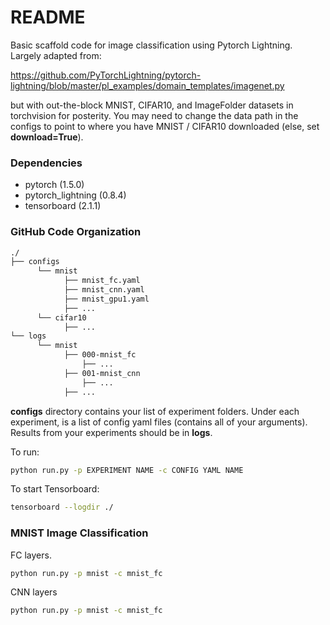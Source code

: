
# README

Basic scaffold code for image classification using Pytorch Lightning. Largely adapted from:

https://github.com/PyTorchLightning/pytorch-lightning/blob/master/pl_examples/domain_templates/imagenet.py

but with out-the-block MNIST, CIFAR10, and ImageFolder datasets in torchvision for posterity. You may need to change the data path in the configs to point to where you have MNIST / CIFAR10 downloaded (else, set **download=True**).

### Dependencies
- pytorch (1.5.0)
- pytorch_lightning (0.8.4)
- tensorboard (2.1.1)

### GitHub Code Organization
```bash
./
├── configs
      └── mnist
            ├── mnist_fc.yaml
            ├── mnist_cnn.yaml
            ├── mnist_gpu1.yaml
            ├── ...
      └── cifar10
            ├── ...
└── logs
      └── mnist
            ├── 000-mnist_fc
                ├── ...
            ├── 001-mnist_cnn
            	├── ...
            ├── ...
```
**configs** directory contains your list of experiment folders. Under each experiment, is a list of config yaml files (contains all of your arguments). Results from your experiments should be in **logs**. 

To run:
```bash
python run.py -p EXPERIMENT NAME -c CONFIG YAML NAME
```

To start Tensorboard:
```bash
tensorboard --logdir ./
```

### MNIST Image Classification
FC layers.
```bash
python run.py -p mnist -c mnist_fc
```

CNN layers
```bash
python run.py -p mnist -c mnist_fc
```
